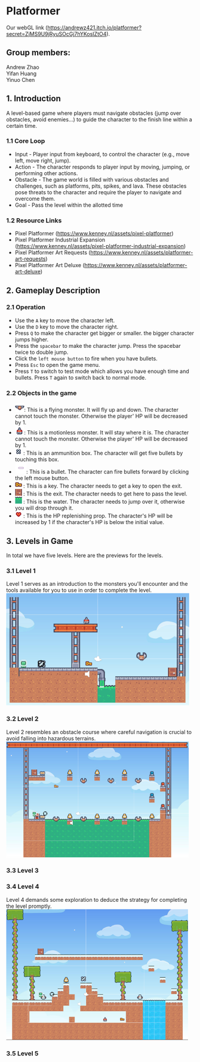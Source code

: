 # Platformer
Our webGL link (https://andrewz421.itch.io/platformer?secret=ZjMS9U9jRyuSOcGj7hYKosIZtO4).

## Group members:
Andrew Zhao <br>
Yifan Huang <br>
Yinuo Chen

## 1. Introduction
A level-based game where players must navigate obstacles (jump over obstacles, avoid enemies...) to guide the character to the finish line within a certain time.

### 1.1 Core Loop
- Input - Player input from keyboard, to control the character (e.g., move left, move right, jump).
- Action - The character responds to player input by moving, jumping, or performing other actions.
- Obstacle - The game world is filled with various obstacles and challenges, such as platforms, pits, spikes, and lava. These obstacles pose threats to the character and require the player to navigate and overcome them.
- Goal - Pass the level within the allotted time

### 1.2 Resource Links
- Pixel Platformer (https://www.kenney.nl/assets/pixel-platformer)
- Pixel Platformer Industrial Expansion (https://www.kenney.nl/assets/pixel-platformer-industrial-expansion)
- Pixel Platformer Art Requests (https://www.kenney.nl/assets/platformer-art-requests)
- Pixel Platformer Art Deluxe (https://www.kenney.nl/assets/platformer-art-deluxe)

## 2. Gameplay Description

### 2.1 Operation
- Use the `A` key to move the character left.
- Use the `D` key to move the character right.
- Press `Q` to make the character get bigger or smaller. the bigger character jumps higher.
- Press the `spacebar` to make the character jump. Press the spacebar twice to double jump.
- Click the `left mouse button` to fire when you have bullets.
- Press `Esc` to open the game menu.
- Press `T` to switch to test mode which allows you have enough time and bullets. Press `T` again to switch back to normal mode.

### 2.2 Objects in the game
- ![Bat](Assets/Textures/kenney_pixel-platformer/Characters/character_0025.png): This is a flying monster. It will fly up and down. The character cannot touch the monster. Otherwise the player' HP will be decreased by 1.
- ![Bot](Assets/Textures/kenney_pixel-platformer/Characters/character_0016.png): This is a motionless monster. It will 
stay where it is. The character cannot touch the monster. Otherwise the player' HP will be decreased by 1.
- ![Ammunition](Assets/Textures/kenney_pixel-platformer/Tiles/tile_0159.png) : This is an ammunition box. The character will get five bullets by touching this box.
- <img src="Assets/Textures/kenney_platformer-art-requests/Tiles/laserPurple.png" alt="bullet" width="30"/>: This is a bullet. The character can fire bullets forward by clicking the left mouse button.
- ![Key](Assets/Textures/kenney_pixel-platformer/Tiles/tile_0027.png) : This is a key. The character needs to get a key to open the exit.
- ![Exit](Assets/Textures/kenney_pixel-platformer/Tiles/tile_0150.png) : This is the exit. The character needs to get here to pass the level.
- ![Water](Assets/Textures/kenney_pixel-platformer-industrial-expansion/Tiles/tile_0029.png ) : This is the water. The character needs to jump over it, otherwise you will drop through it.
- ![HP](Assets/Textures/kenney_pixel-platformer/Tiles/tile_0044.png) : This is the HP replenishing prop. The character's HP will be increased by 1 if the character's HP is below the initial value.

## 3. Levels in Game
In total we have five levels. Here are the previews for the levels.

### 3.1 Level 1
Level 1 serves as an introduction to the monsters you'll encounter and the tools available for you to use in order to complete the level.
<img src="Assets/Textures/Others/level1.png" alt="level1" height="300"/>

### 3.2 Level 2
Level 2 resembles an obstacle course where careful navigation is crucial to avoid falling into hazardous terrains.
<img src="Assets/Textures/Others/level2.png" alt="level2" height="310"/>

### 3.3 Level 3
<!-- <img src="Assets/Textures/Others/level3.png" alt="level3" height="300"/> -->

### 3.4 Level 4
Level 4 demands some exploration to deduce the strategy for completing the level promptly.
<img src="Assets/Textures/Others/level4.png" alt="level4" height="350"/>

### 3.5 Level 5
<!-- <img src="Assets/Textures/Others/level5.png" alt="level5" height="300"/> -->

